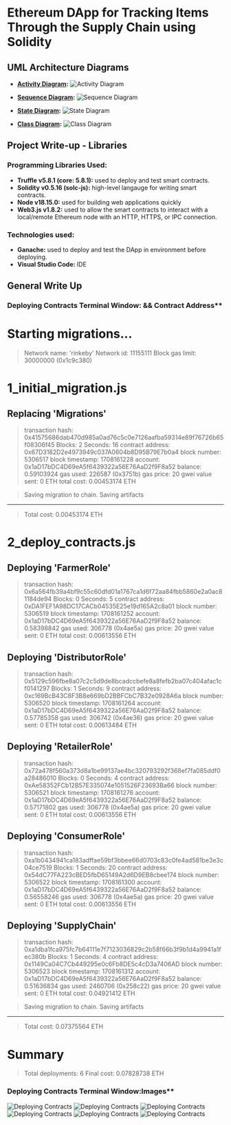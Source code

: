 # Ethereum DApp for Tracking Items Through the Supply Chain using Solidity

## UML Architecture Diagrams

- **[Activity Diagram](./UML/Activiti_Diagram.png):**
![Activity Diagram](https://github.com/omi90/udacityblokchain-Project-6b/blob/master/UML/Activiti_Diagram.png?raw=true "Activity Diagram") 

- **[Sequence Diagram](./UML/Sequence_diagram.png):** 
![Sequence Diagram](https://github.com/omi90/udacityblokchain-Project-6b/blob/master/UML/Sequence_diagram.png?raw=true "Sequence Diagram") 
- **[State Diagram](./UML/State_diagram.png):** 
![State Diagram](https://github.com/omi90/udacityblokchain-Project-6b/blob/master/UML/State_diagram.png?raw=true "State Diagram") 

- **[Class Diagram](./UML/Class_Diagram.png):** 
![Class Diagram](https://github.com/omi90/udacityblokchain-Project-6b/blob/master/UML/Class_Diagram.png?raw=true "Class Diagram") 

## Project Write-up - Libraries

### Programming Libraries Used:
- **Truffle v5.8.1 (core: 5.8.1):** used to deploy and test smart contracts.
- **Solidity v0.5.16 (solc-js):** high-level langauge for writing smart contracts.
- **Node v18.15.0:** used for building web applications quickly
- **Web3.js v1.8.2:** used to allow the smart contracts to interact with a local/remote Ethereum node with an HTTP, HTTPS, or IPC connection.

### Technologies used:
- **Ganache:** used to deploy and test the DApp in environment before deploying.
- **Visual Studio Code:** IDE

## General Write Up

### Deploying Contracts Terminal Window: && Contract Address**
Starting migrations...
======================
> Network name:    'rinkeby'
> Network id:      11155111
> Block gas limit: 30000000 (0x1c9c380)


1_initial_migration.js
======================

   Replacing 'Migrations'
   ----------------------
   > transaction hash:    0x41575686dab470d985a0ad76c5c0e7126aafba59314e89f76726b65f08306f45
   > Blocks: 2            Seconds: 16
   > contract address:    0x67D3182D2e4973949c037A0604b8D95B79E7b0a4
   > block number:        5306517
   > block timestamp:     1708161228
   > account:             0x1aD17bDC4D69eA5f6439322a56E76AaD2f9F8a52
   > balance:             0.59103924
   > gas used:            226587 (0x3751b)
   > gas price:           20 gwei
   > value sent:          0 ETH
   > total cost:          0.00453174 ETH

   > Saving migration to chain.
   > Saving artifacts
   -------------------------------------
   > Total cost:          0.00453174 ETH


2_deploy_contracts.js
=====================

   Deploying 'FarmerRole'
   ----------------------
   > transaction hash:    0x6a564fb39a4bf9c55c60dfd01a1767ca1d6f72aa84fbb5860e2a0ac81184de94
   > Blocks: 0            Seconds: 5
   > contract address:    0xDA1FEF1A98DC17CACb04535E25e19d165A2c8a01
   > block number:        5306519
   > block timestamp:     1708161252
   > account:             0x1aD17bDC4D69eA5f6439322a56E76AaD2f9F8a52
   > balance:             0.58398842
   > gas used:            306778 (0x4ae5a)
   > gas price:           20 gwei
   > value sent:          0 ETH
   > total cost:          0.00613556 ETH


   Deploying 'DistributorRole'
   ---------------------------
   > transaction hash:    0x5129c596fbe8a07c2c5d9de8bcadccbefe8a8fefb2ba07c404afac1cf0141297
   > Blocks: 1            Seconds: 9
   > contract address:    0xc169BcB43C8F3B8e669bD2BBFCbC7B32e0928A6a
   > block number:        5306520
   > block timestamp:     1708161264
   > account:             0x1aD17bDC4D69eA5f6439322a56E76AaD2f9F8a52
   > balance:             0.57785358
   > gas used:            306742 (0x4ae36)
   > gas price:           20 gwei
   > value sent:          0 ETH
   > total cost:          0.00613484 ETH


   Deploying 'RetailerRole'
   ------------------------
   > transaction hash:    0x72a478f560a373d8a1be99137ae4bc320793292f368ef7fa085ddf0a28486010
   > Blocks: 0            Seconds: 4
   > contract address:    0xAe58352FCb12B57E335074e1051526F23693Ba66
   > block number:        5306521
   > block timestamp:     1708161276
   > account:             0x1aD17bDC4D69eA5f6439322a56E76AaD2f9F8a52
   > balance:             0.57171802
   > gas used:            306778 (0x4ae5a)
   > gas price:           20 gwei
   > value sent:          0 ETH
   > total cost:          0.00613556 ETH


   Deploying 'ConsumerRole'
   ------------------------
   > transaction hash:    0xa1b0434941ca183adffae59bf3bbee66d0703c83c0fe4ad581be3e3c04ce7519
   > Blocks: 1            Seconds: 20
   > contract address:    0x54dC77FA223cBED5fbD65149A2d6D9EB8cbee174
   > block number:        5306522
   > block timestamp:     1708161300
   > account:             0x1aD17bDC4D69eA5f6439322a56E76AaD2f9F8a52
   > balance:             0.56558246
   > gas used:            306778 (0x4ae5a)
   > gas price:           20 gwei
   > value sent:          0 ETH
   > total cost:          0.00613556 ETH


   Deploying 'SupplyChain'
   -----------------------
   > transaction hash:    0xa1dba1fca975fc7b64111e7f7123036829c2b58f66b3f9b1d4a9941a1fec380b
   > Blocks: 1            Seconds: 4
   > contract address:    0x1149Ca04C7Cb449295e0c6Fb8DE5c4cD3a7406AD
   > block number:        5306523
   > block timestamp:     1708161312
   > account:             0x1aD17bDC4D69eA5f6439322a56E76AaD2f9F8a52
   > balance:             0.51636834
   > gas used:            2460706 (0x258c22)
   > gas price:           20 gwei
   > value sent:          0 ETH
   > total cost:          0.04921412 ETH

   > Saving migration to chain.
   > Saving artifacts
   -------------------------------------
   > Total cost:          0.07375564 ETH

Summary
=======
> Total deployments:   6
> Final cost:          0.07828738 ETH

### Deploying Contracts Terminal Window:Images**
![Deploying Contracts](https://github.com/omi90/udacityblokchain-Project-6b/blob/master/project-6/images/truffle%20test.png?raw=true "") 
![Deploying Contracts](https://github.com/omi90/udacityblokchain-Project-6b/blob/master/project-6/images/truffle%20migrate%201.png?raw=true "") 
![Deploying Contracts](https://github.com/omi90/udacityblokchain-Project-6b/blob/master/project-6/images/truffle%20migrate%202.png?raw=true "") 
![Deploying Contracts](https://github.com/omi90/udacityblokchain-Project-6b/blob/master/project-6/images/truffle%20migrate%203.png?raw=true "") 
![Deploying Contracts](https://github.com/omi90/udacityblokchain-Project-6b/blob/master/project-6/images/truffle%20migrate%204.png?raw=true "") 
![Deploying Contracts](https://github.com/omi90/udacityblokchain-Project-6b/blob/master/project-6/images/truffle%20migrate%205.png?raw=true "") 
